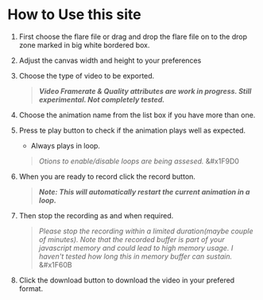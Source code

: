 # How to Use this site

1. First choose the flare file or drag and drop the flare file on to the drop zone marked in big white bordered box.
2. Adjust the canvas width and height to your preferences
3. Choose the type of video to be exported.
   
   >***Video Framerate & Quality attributes are work in progress. Still experimental. Not completely tested.***
4. Choose the animation name from the list box if you have more than one.
5. Press te play button to check if the animation plays well as expected.    
   * Always plays in loop.
   >*Otions to enable/disable loops are being assesed.* &#x1F9D0
6. When you are ready to record click the record button. 
   >***Note: This will automatically restart the current animation in a loop.***
7. Then stop the recording as and when required.
   >*Please stop the recording within a limited duration(maybe couple of minutes). Note that the recorded buffer is part of your javascript memory and could lead to high memory usage. I haven't tested how long this in memory buffer can sustain.* &#x1F60B
8. Click the download button to download the video in your prefered format.